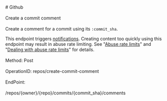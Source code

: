<br>#     Github</br>
<br>Create a commit comment</br>
<br>Create a comment for a commit using its `:commit_sha`.

This endpoint triggers [notifications](https://help.github.com/articles/about-notifications/). Creating content too quickly using this endpoint may result in abuse rate limiting. See "[Abuse rate limits](https://developer.github.com/v3/#abuse-rate-limits)" and "[Dealing with abuse rate limits](https://developer.github.com/v3/guides/best-practices-for-integrators/#dealing-with-abuse-rate-limits)" for details.</br>
<br>Method: Post</br>
<br>OperationID: repos/create-commit-comment</br>
<br>EndPoint:</br>
<br>/repos/{owner}/{repo}/commits/{commit_sha}/comments</br>
